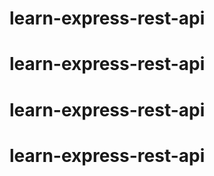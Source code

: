 # learn-express-rest-api
# learn-express-rest-api
# learn-express-rest-api
# learn-express-rest-api
